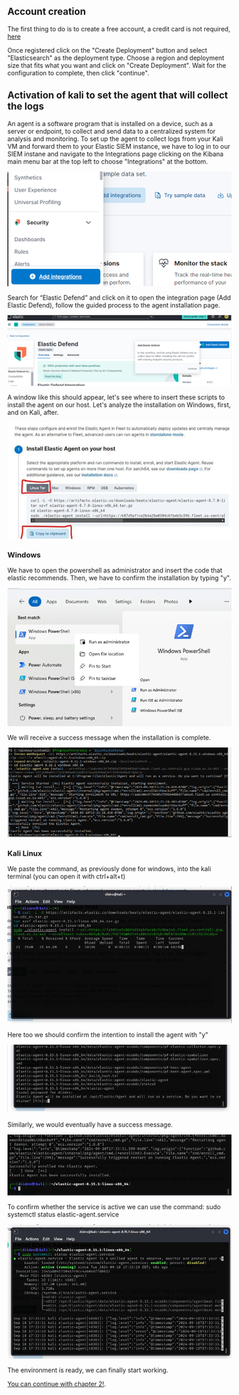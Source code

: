 ## Account creation

The first thing to do is to create a free account, a credit card is not required, [here](https://cloud.elastic.co/registration)

Once registered click on the "Create Deployment" button and select "Elasticsearch" as the deployment type.
Choose a region and deployment size that fits what you want and click on "Create Deployment".
Wait for the configuration to complete, then click "continue".

## Activation of kali to set the agent that will collect the logs

An agent is a software program that is installed on a device, such as a server or endpoint, to collect and send data to a centralized system for analysis and monitoring. 
To set up the agent to collect logs from your Kali VM and forward them to your Elastic SIEM instance, we have to log in to our SIEM instane and navigate to the Integrations page clicking on the Kibana main menu bar at the top left to choose "Integrations" at the bottom. 

![Add Integrations](./siem3.png)

Search for “Elastic Defend” and click on it to open the integration page (Add Elastic Defend), follow the guided process to the agent installation page.

![Add Integrations](./siem2.png)

A window like this should appear, let's see where to insert these scripts to install the agent on our host.
Let's analyze the installation on Windows, first, and on Kali, after.

![Add Integrations](./addami.png)

### Windows
We have to open the powershell as administrator and insert the code that elastic recommends. 
Then, we have to confirm the installation by typing "y".

![Add Integrations](./win1.png)

We will receive a success message when the installation is complete.

![Add Integrations](./win2.png)

### Kali Linux

We paste the command, as previously done for windows, into the kali terminal (you can open it with ctrl+alt+t) 


![Add Integrations](./kali1.png)

Here too we should confirm the intention to install the agent with "y"

![Add Integrations](./kali2.png)

Similarly, we would eventually have a success message.

![Add Integrations](./kali3.png)

To confirm whether the service is active we can use the command:
sudo systemctl status elastic-agent.service

![Add Integrations](./kali4.png)

The environment is ready, we can finally start working.


[You can continue with chapter 2!](./Chap2-siem.md).






###
